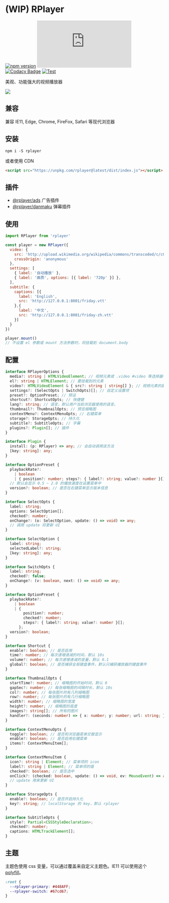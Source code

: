 # (WIP) RPlayer

[![npm version](https://img.shields.io/npm/v/rplayer.svg)](https://github.com/woopen/rplayer) 
[![gzip size](https://img.badgesize.io/https:/unpkg.com/rplayer/dist/index.min.js?amp%3Blabel=size&compression=gzip)](https:/unpkg.com/rplayer/dist/index.min.js) 
[![Codacy Badge](https://app.codacy.com/project/badge/Grade/08e3f1086b5748aaa745ca655ecd1c6a)](https://www.codacy.com/gh/woopen/rplayer/dashboard?utm_source=github.com&amp;utm_medium=referral&amp;utm_content=woopen/rplayer&amp;utm_campaign=Badge_Grade) 
[![Test](https://github.com/woopen/rplayer/actions/workflows/test.yml/badge.svg?branch=main)](https://github.com/woopen/rplayer/actions/workflows/test.yml) 

美观、功能强大的视频播放器

![](https://i.loli.net/2020/07/12/QW1pa3O2JUAGyT6.png)

## 兼容

兼容 IE11, Edge, Chrome, FireFox, Safari 等现代浏览器

## 安装

```
npm i -S rplayer
```

或者使用 CDN

```html
<script src="https://unpkg.com/rplayer@latest/dist/index.js"></script>
```

## 插件

- [@rplayer/ads](https://github.com/woopen/RPlayer/tree/master/packages/rplayer-ads)  广告插件
- [@rplayer/danmaku](https://github.com/woopen/RPlayer/tree/master/packages/rplayer-danmaku)  弹幕插件

## 使用

```javascript
import RPlayer from 'rplayer'

const player = new RPlayer({
  video: {
    src: 'http://upload.wikimedia.org/wikipedia/commons/transcoded/c/c0/Big_Buck_Bunny_4K.webm/Big_Buck_Bunny_4K.webm.480p.vp9.webm',
    crossOrigin: 'anonymous'
  },
  settings: [
    { label: '自动播放' },
    { label: '画质', options: [{ label: '720p' }] },
  ],
  subtitle: {
    captions: [{
      label: 'English',
      src: 'http://127.0.0.1:8001/friday.vtt'
    },{
      label: '中文',
      src: 'http://127.0.0.1:8001/friday-zh.vtt'
    }]
  }
})

player.mount()
// 不设置 el 参数或 mount 方法参数时，将挂载到 document.body
```

## 配置

```typescript
interface RPlayerOptions {
  media?: string | HTMLVideoElement; // 视频元素或 .video #video 等选择器字符串
  el?: string | HTMLElement; // 要挂载到的元素
  video?: HTMLVideoElement & { src?: string | string[] }; // 视频元素的属性
  settings?: (SelectOpts | SwitchOpts)[]; // 自定义设置项
  preset?: OptionPreset; // 预设
  shortcut?: ShortcutOpts; // 快捷键
  lang?: string; // 语言，默认用户当前浏览器使用的语言。
  thumbnail?: ThumbnailOpts; // 预览缩略图
  contextMenu?: ContextMenuOpts; // 右键菜单
  storage?: StorageOpts; // 持久化
  subtitle?: SubtitleOpts; // 字幕
  plugins?: Plugin[]; // 插件
}

interface Plugin {
  install: (p: RPlayer) => any; // 会自动调用该方法
  [key: string]: any;
}

interface OptionPreset {
  playbackRate?:
    | boolean
    | { position?: number; steps?: { label?: string; value?: number }[] };
  // 默认会显示 0.5 ~ 2.0 的播放速度在设置菜单中
  version?: boolean; // 是否在右键菜单显示版本信息
}

interface SelectOpts {
  label: string;
  options: SelectOption[];
  checked?: number;
  onChange?: (o: SelectOption, update: () => void) => any;
  // 调用 update 将更新 UI
}

interface SelectOption {
  label: string;
  selectedLabel?: string;
  [key: string]: any;
}

interface SwitchOpts {
  label: string;
  checked?: false;
  onChange?: (v: boolean, next: () => void) => any;
}

interface OptionPreset {
  playbackRate?:
    | boolean
    | {
        position?: number;
        checked?: number;
        steps?: { label?: string; value?: number }[];
      };
  version?: boolean;
}

interface Shortcut {
  enable?: boolean; // 是否启用
  time?: number; // 每次递增递减的时间，默认 10s
  volume?: number; // 每次递增递减的音量，默认 0.1
  global?: boolean; // 是否捕获全局键盘事件，默认只捕获播放器的键盘事件
}

interface ThumbnailOpts {
  startTime?: number; // 缩略图的开始时间，默认 0
  gapSec?: number; // 每张缩略图的间隔时长，默认 10s
  col?: number; // 每张图片的有几列缩略图
  row?: number; // 每张图片的有几行缩略图
  width?: number; // 缩略图的宽度
  height?: number; // 缩略图的高度
  images?: string[]; // 所有的图片
  handler?: (seconds: number) => { x: number; y: number; url: string; }; // 手动控制缩略图显示，x, y 表示 background position 为正数
}

interface ContextMenuOpts {
  toggle?: boolean; // 是否和浏览器菜单交替显示
  enable?: boolean; // 是否启用右键菜单
  items?: ContextMenuItem[];
}

interface ContextMenuItem {
  icon?: string | Element; // 菜单项的 icon
  label?: string | Element; // 菜单项的值
  checked?: boolean; // 是否选中
  onClick?: (checked: boolean, update: () => void, ev: MouseEvent) => any;
  // update 用来更新 UI
}

interface StorageOpts {
  enable?: boolean; // 是否开启持久化
  key?: string; // localStorage 的 key，默认 rplayer
}

interface SubtitleOpts {
  style?: Partial<CSSStyleDeclaration>;
  checked?: number;
  captions: HTMLTrackElement[];
}
```

## 主题

主题色使用 css 变量，可以通过覆盖来自定义主题色。IE11 可以使用这个 [polyfill](https://github.com/nuxodin/ie11CustomProperties)。

```css
:root {
  --rplayer-primary: #448AFF;
  --rplayer-switch: #67cd67;
}
```
